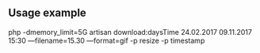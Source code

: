 ## Usage example

php -dmemory_limit=5G artisan download:daysTime 24.02.2017 09.11.2017 15:30 —filename=15.30 —format=gif -p resize -p timestamp
